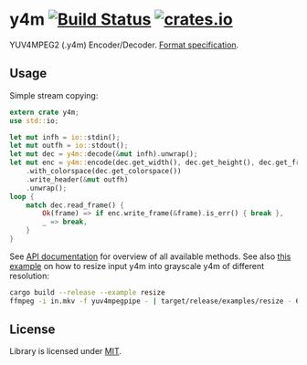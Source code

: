 # y4m [![Build Status](https://travis-ci.org/PistonDevelopers/y4m.png?branch=master)](https://travis-ci.org/PistonDevelopers/y4m) [![crates.io](https://img.shields.io/crates/v/y4m.svg)](https://crates.io/crates/y4m)

YUV4MPEG2 (.y4m) Encoder/Decoder. [Format specification](http://wiki.multimedia.cx/index.php?title=YUV4MPEG2).

## Usage

Simple stream copying:

```rust
extern crate y4m;
use std::io;

let mut infh = io::stdin();
let mut outfh = io::stdout();
let mut dec = y4m::decode(&mut infh).unwrap();
let mut enc = y4m::encode(dec.get_width(), dec.get_height(), dec.get_framerate())
    .with_colorspace(dec.get_colorspace())
    .write_header(&mut outfh)
    .unwrap();
loop {
    match dec.read_frame() {
        Ok(frame) => if enc.write_frame(&frame).is_err() { break },
        _ => break,
    }
}
```

See [API documentation](http://docs.piston.rs/y4m/y4m/) for overview of all available methods. See also [this example](examples/resize.rs) on how to resize input y4m into grayscale y4m of different resolution:

```bash
cargo build --release --example resize
ffmpeg -i in.mkv -f yuv4mpegpipe - | target/release/examples/resize - 640x360 - | mpv -
```

## License

Library is licensed under [MIT](LICENSE).

